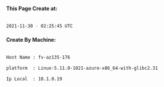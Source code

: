 
   
#### This Page Create at:

```bash

2021-11-30 - 02:25:45 UTC

```

#### Create By Machine:

```bash

Host Name : fv-az135-176

platform  : Linux-5.11.0-1021-azure-x86_64-with-glibc2.31

Ip Local  : 10.1.0.19

```


